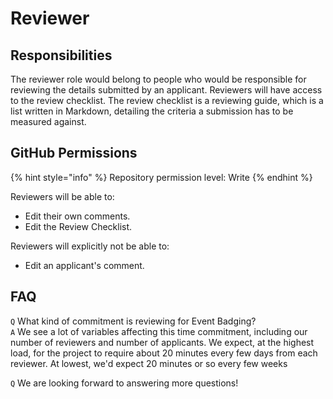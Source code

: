 # Reviewer

## Responsibilities

The reviewer role would belong to people who would be responsible for reviewing the details submitted by an applicant. Reviewers will have access to the review checklist. The review checklist is a reviewing guide, which is a list written in Markdown, detailing the criteria a submission has to be measured against.

## GitHub Permissions

{% hint style="info" %}
Repository permission level: Write
{% endhint %}

Reviewers will be able to:

* Edit their own comments.
* Edit the Review Checklist.

Reviewers will explicitly not be able to:

* Edit an applicant's comment.

## FAQ

`Q` What kind of commitment is reviewing for Event Badging?  
`A` We see a lot of variables affecting this time commitment, including our number of reviewers and number of applicants. We expect, at the highest load, for the project to require about 20 minutes every few days from each reviewer. At lowest, we'd expect 20 minutes or so every few weeks

`Q` We are looking forward to answering more questions!

